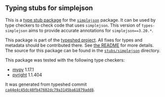 ## Typing stubs for simplejson

This is a [type stub package](https://typing.python.org/en/latest/tutorials/external_libraries.html)
for the [`simplejson`](https://github.com/simplejson/simplejson) package. It can be used by type checkers
to check code that uses `simplejson`. This version of
`types-simplejson` aims to provide accurate annotations for
`simplejson==3.20.*`.

This package is part of the [typeshed project](https://github.com/python/typeshed).
All fixes for types and metadata should be contributed there.
See [the README](https://github.com/python/typeshed/blob/main/README.md)
for more details. The source for this package can be found in the
[`stubs/simplejson`](https://github.com/python/typeshed/tree/main/stubs/simplejson)
directory.

This package was tested with the following type checkers:
* [mypy](https://github.com/python/mypy/) 1.17.1
* [pyright](https://github.com/microsoft/pyright) 1.1.404

It was generated from typeshed commit
[`ca44e4c45dc40fb47602dc79a3145ba61879add8`](https://github.com/python/typeshed/commit/ca44e4c45dc40fb47602dc79a3145ba61879add8).